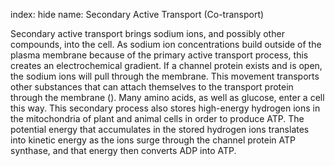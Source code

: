 index: hide
name: Secondary Active Transport (Co-transport)

Secondary active transport brings sodium ions, and possibly other compounds, into the cell. As sodium ion concentrations build outside of the plasma membrane because of the primary active transport process, this creates an electrochemical gradient. If a channel protein exists and is open, the sodium ions will pull through the membrane. This movement transports other substances that can attach themselves to the transport protein through the membrane (). Many amino acids, as well as glucose, enter a cell this way. This secondary process also stores high-energy hydrogen ions in the mitochondria of plant and animal cells in order to produce ATP. The potential energy that accumulates in the stored hydrogen ions translates into kinetic energy as the ions surge through the channel protein ATP synthase, and that energy then converts ADP into ATP.

